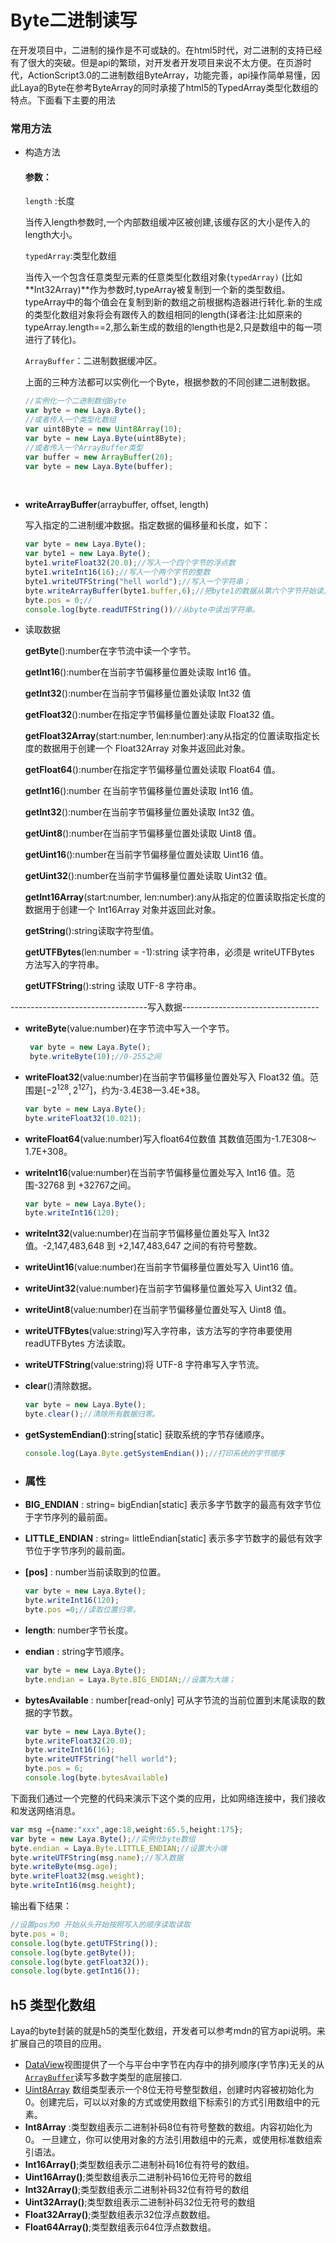 # Byte二进制读写

在开发项目中，二进制的操作是不可或缺的。在html5时代，对二进制的支持已经有了很大的突破。但是api的繁琐，对开发者开发项目来说不太方便。在页游时代，ActionScript3.0的二进制数组ByteArray，功能完善，api操作简单易懂，因此Laya的Byte在参考ByteArray的同时承接了html5的TypedArray类型化数组的特点。下面看下主要的用法

### 常用方法

- 构造方法

  #### 参数：

  `length` :长度

  当传入length参数时,一个内部数组缓冲区被创建,该缓存区的大小是传入的length大小。

  `typedArray`:类型化数组

  当传入一个包含任意类型元素的任意类型化数组对象(`typedArray)` (比如 **Int32Array)**作为参数时,typeArray被复制到一个新的类型数组。typeArray中的每个值会在复制到新的数组之前根据构造器进行转化.新的生成的类型化数组对象将会有跟传入的数组相同的length(译者注:比如原来的typeArray.length==2,那么新生成的数组的length也是2,只是数组中的每一项进行了转化)。

  `ArrayBuffer`：二进制数据缓冲区。

  上面的三种方法都可以实例化一个Byte，根据参数的不同创建二进制数据。

  ```typescript
  //实例化一个二进制数组Byte
  var byte = new Laya.Byte();
  //或者传入一个类型化数组
  var uint8Byte = new Uint8Array(10);
  var byte = new Laya.Byte(uint8Byte);
  //或者传入一个ArrayBuffer类型
  var buffer = new ArrayBuffer(20);
  var byte = new Laya.Byte(buffer);
  ```

  ​


- **writeArrayBuffer**(arraybuffer, offset, length)

  写入指定的二进制缓冲数据。指定数据的偏移量和长度，如下：

  ```typescript
  var byte = new Laya.Byte();
  var byte1 = new Laya.Byte();
  byte1.writeFloat32(20.0);//写入一个四个字节的浮点数
  byte1.writeInt16(16);//写入一个两个字节的整数
  byte1.writeUTFString("hell world");//写入一个字符串；
  byte.writeArrayBuffer(byte1.buffer,6);//把byte1的数据从第六个字节开始读入byte中。省略其中的浮点数20.0和整数16
  byte.pos = 0;//
  console.log(byte.readUTFString())//从byte中读出字符串。
  ```

- 读取数据

  **getByte**():number在字节流中读一个字节。

  **getInt16**():number在当前字节偏移量位置处读取 Int16 值。

  **getInt32**():number在当前字节偏移量位置处读取 Int32 值

  **getFloat32**():number在指定字节偏移量位置处读取 Float32 值。

  **getFloat32Array**(start:number, len:number):any从指定的位置读取指定长度的数据用于创建一个 Float32Array 对象并返回此对象。

  **getFloat64**():number在指定字节偏移量位置处读取 Float64 值。

  **getInt16**():number 在当前字节偏移量位置处读取 Int16 值。

  **getInt32**():number在当前字节偏移量位置处读取 Int32 值。

  **getUint8**():number在当前字节偏移量位置处读取 Uint8 值。

  **getUint16**():number在当前字节偏移量位置处读取 Uint16 值。

  **getUint32**():number在当前字节偏移量位置处读取 Uint32 值。

  **getInt16Array**(start:number, len:number):any从指定的位置读取指定长度的数据用于创建一个 Int16Array 对象并返回此对象。

  **getString**():string读取字符型值。

  **getUTFBytes**(len:number = -1):string 读字符串，必须是 writeUTFBytes 方法写入的字符串。

  **getUTFString**():string 读取 UTF-8 字符串。



----------------------------------写入数据----------------------------------

- **writeByte**(value:number)在字节流中写入一个字节。

  ```typescript
   var byte = new Laya.Byte();
   byte.writeByte(10);//0-255之间
  ```

- **writeFloat32**(value:number)在当前字节偏移量位置处写入 Float32 值。范围是$\left[-2^{128}, 2^{127}\right]$，约为-3.4E38—3.4E+38。

  ```typescript
  var byte = new Laya.Byte();
  byte.writeFloat32(10.021);
  ```

- **writeFloat64**(value:number)写入float64位数值 其数值范围为-1.7E308～1.7E+308。

- **writeInt16**(value:number)在当前字节偏移量位置处写入 Int16 值。范围-32768 到 +32767之间。

  ```typescript
  var byte = new Laya.Byte();
  byte.writeInt16(120);
  ```

- **writeInt32**(value:number)在当前字节偏移量位置处写入 Int32 值。-2,147,483,648 到 +2,147,483,647 之间的有符号整数。

- **writeUint16**(value:number)在当前字节偏移量位置处写入 Uint16 值。

- **writeUint32**(value:number)在当前字节偏移量位置处写入 Uint32 值。

- **writeUint8**(value:number)在当前字节偏移量位置处写入 Uint8 值。

- **writeUTFBytes**(value:string)写入字符串，该方法写的字符串要使用 readUTFBytes 方法读取。

- **writeUTFString**(value:string)将 UTF-8 字符串写入字节流。

- **clear**()清除数据。

  ```typescript
  var byte = new Laya.Byte();
  byte.clear();//清除所有数据归零。
  ```

- **getSystemEndian()**:string[static] 获取系统的字节存储顺序。

  ```typescript
  console.log(Laya.Byte.getSystemEndian());//打印系统的字节顺序
  ```


- ### 属性

- **BIG_ENDIAN** : string= bigEndian[static] 表示多字节数字的最高有效字节位于字节序列的最前面。

- **LITTLE_ENDIAN** : string= littleEndian[static] 表示多字节数字的最低有效字节位于字节序列的最前面。

- **[pos]** : number当前读取到的位置。

  ```typescript
  var byte = new Laya.Byte();
  byte.writeInt16(120);
  byte.pos =0;//读取位置归零。
  ```


- **length**: number字节长度。

- **endian** : string字节顺序。

  ```typescript
  var byte = new Laya.Byte();
  byte.endian = Laya.Byte.BIG_ENDIAN;//设置为大端；
  ```

- **bytesAvailable** : number[read-only] 可从字节流的当前位置到末尾读取的数据的字节数。

  ```typescript
  var byte = new Laya.Byte();
  byte.writeFloat32(20.0);
  byte.writeInt16(16);
  byte.writeUTFString("hell world");
  byte.pos = 6;
  console.log(byte.bytesAvailable)
  ```

下面我们通过一个完整的代码来演示下这个类的应用，比如网络连接中，我们接收和发送网络消息。

```typescript
var msg ={name:"xxx",age:18,weight:65.5,height:175};
var byte = new Laya.Byte();//实例化byte数组
byte.endian = Laya.Byte.LITTLE_ENDIAN;//设置大小端
byte.writeUTFString(msg.name);//写入数据
byte.writeByte(msg.age);
byte.writeFloat32(msg.weight);
byte.writeInt16(msg.height);
```

输出看下结果：

```typescript
//设置pos为0 开始从头开始按照写入的顺序读取读取
byte.pos = 0;
console.log(byte.getUTFString());
console.log(byte.getByte());
console.log(byte.getFloat32());
console.log(byte.getInt16());
```

## h5 类型化数组

 Laya的byte封装的就是h5的类型化数组，开发者可以参考mdn的官方api说明。来扩展自己的项目的应用。

- [DataView](https://developer.mozilla.org/zh-CN/docs/Web/JavaScript/Reference/Global_Objects/DataView)视图提供了一个与平台中字节在内存中的排列顺序(字节序)无关的从[`ArrayBuffer`](https://developer.mozilla.org/zh-CN/docs/Web/JavaScript/Reference/Global_Objects/ArrayBuffer)读写多数字类型的底层接口.
- [Uint8Array](https://developer.mozilla.org/zh_CN/docs/Web/JavaScript/Reference/Global_Objects/Uint8Array) 数组类型表示一个8位无符号整型数组，创建时内容被初始化为0。创建完后，可以以对象的方式或使用数组下标索引的方式引用数组中的元素。
- **Int8Array** :类型数组表示二进制补码8位有符号整数的数组。内容初始化为0。 一旦建立，你可以使用对象的方法引用数组中的元素，或使用标准数组索引语法。
- **Int16Array()**;类型数组表示二进制补码16位有符号的数组。
- **Uint16Array()**;类型数组表示二进制补码16位无符号的数组
- **Int32Array()**;类型数组表示二进制补码32位有符号的数组
- **Uint32Array()**;类型数组表示二进制补码32位无符号的数组
- **Float32Array()**;类型数组表示32位浮点数数组。
- **Float64Array()**;类型数组表示64位浮点数数组。